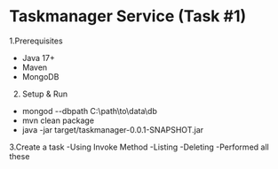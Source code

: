 # Taskmanager Service (Task #1)

1.Prerequisites
- Java 17+
- Maven
- MongoDB
  
2. Setup & Run
- mongod --dbpath C:\path\to\data\db
- mvn clean package
- java -jar target/taskmanager-0.0.1-SNAPSHOT.jar
  
3.Create a task
-Using Invoke Method
-Listing
-Deleting
-Performed all these
